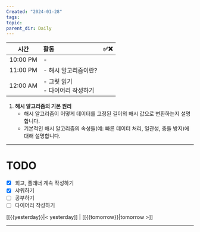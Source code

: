 ```yaml
---
Created: "2024-01-28"
tags: 
topic: 
parent_dir: Daily
---
```

|   시간   | 활동                           | ✅❌    |
|:--------:|:------------------------------ | --- |
| 10:00 PM | -                                |     |
| 11:00 PM | - 해시 알고리즘이란?                               |     |
| 12:00 AM | - 그릿 읽기<br>- 다이어리 작성하기 |     |
1. **해시 알고리즘의 기본 원리**
    - 해시 알고리즘이 어떻게 데이터를 고정된 길이의 해시 값으로 변환하는지 설명합니다.
    - 기본적인 해시 알고리즘의 속성들(예: 빠른 데이터 처리, 일관성, 충돌 방지)에 대해 설명합니다.

----
# TODO
- [x] 회고, 플래너 계속 작성하기
- [x] 샤워하기
- [ ] 공부하기
- [ ] 다이어리 작성하기
  
[[{{yesterday}}|< yesterday]] | [[{{tomorrow}}|tomorrow >]]  
  
---  
